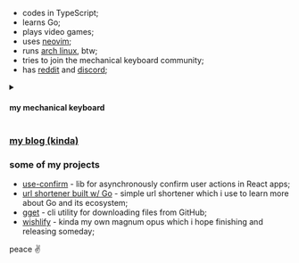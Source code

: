 - codes in TypeScript;
- learns Go;
- plays video games;
- uses [neovim](https://github.com/neovim/neovim);
- runs [arch linux](https://archlinux.org/), btw;
- tries to join the mechanical keyboard community;
- has [reddit](https://www.reddit.com/user/daniil-tsivinsky) and [discord](https://discordapp.com/users/tsivinsky);

<details>
  <summary><h4>my mechanical keyboard</h4></summary>
  
  Keychron K6 with hotswap. currently using Gateron pro milk yellow with PBT keycaps; all came from Aliexpress :)
  
  <img src="./keyboard.jpg" alt="keyboard should be here" />
</details>

### [my blog (kinda)](https://github.com/tsivinsky/blog)

### some of my projects

- [use-confirm](https://github.com/tsivinsky/use-confirm) - lib for asynchronously confirm user actions in React apps;
- [url shortener built w/ Go](https://github.com/tsivinsky/url-shortener) - simple url shortener which i use to learn more about Go and its ecosystem;
- [gget](https://github.com/tsivinsky/gget) - cli utility for downloading files from GitHub;
- [wishlify](https://github.com/tsivinsky/wishlify) - kinda my own magnum opus which i hope finishing and releasing someday;

peace ✌️

